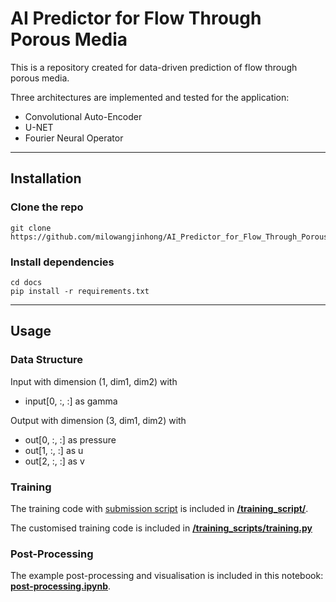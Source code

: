 # AI Predictor for Flow Through Porous Media

This is a repository created for data-driven prediction of flow through porous media. 

Three architectures are implemented and tested for the application:
- Convolutional Auto-Encoder
- U-NET
- Fourier Neural Operator

---

## Installation

### Clone the repo
```
git clone https://github.com/milowangjinhong/AI_Predictor_for_Flow_Through_Porous_Media.git 
```

### Install dependencies
```
cd docs
pip install -r requirements.txt
```
---

## Usage

### Data Structure
Input with dimension (1, dim1, dim2) with 
- input[0, :, :] as gamma

Output with dimension (3, dim1, dim2) with 
- out[0, :, :] as pressure
- out[1, :, :] as u
- out[2, :, :] as v

### Training

The training code with [submission script](training_scripts/submit_all.pbs) is included in [**/training_script/**](./training_script/).

The customised training code is included in [**/training_scripts/training.py**](./training_scripts/training.py)

### Post-Processing

The example post-processing and visualisation is included in this notebook: [**post-processing.ipynb**](./post-processing.ipynb).
